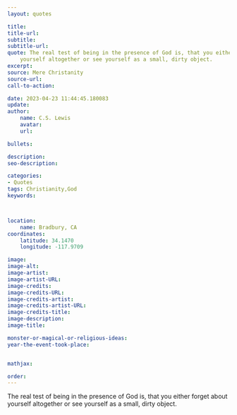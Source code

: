 ```yaml
---
layout: quotes

title:
title-url:
subtitle:
subtitle-url:
quote: The real test of being in the presence of God is, that you either forget about
    yourself altogether or see yourself as a small, dirty object.
excerpt:
source: Mere Christanity
source-url:
call-to-action:

date: 2023-04-23 11:44:45.180083
update:
author:
    name: C.S. Lewis
    avatar:
    url:

bullets:

description:
seo-description:

categories:
- Quotes
tags: Christianity,God
keywords:



location:
    name: Bradbury, CA
coordinates:
    latitude: 34.1470
    longitude: -117.9709

image:
image-alt:
image-artist:
image-artist-URL:
image-credits:
image-credits-URL:
image-credits-artist:
image-credits-artist-URL:
image-credits-title:
image-description:
image-title:

monster-or-magical-or-religious-ideas:
year-the-event-took-place:


mathjax:

order:
---
```

The real test of being in the presence of God is, that you either forget about yourself altogether or see yourself as a small, dirty object.